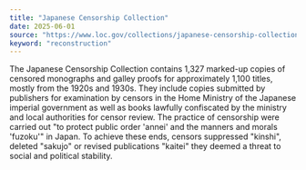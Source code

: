 ```yaml
---
title: "Japanese Censorship Collection"
date: 2025-06-01
source: "https://www.loc.gov/collections/japanese-censorship-collection/about-this-collection/"
keyword: "reconstruction"
---
```


The Japanese Censorship Collection contains 1,327 marked-up copies of censored monographs and galley proofs for approximately 1,100 titles, mostly from the 1920s and 1930s. They include copies submitted by publishers for examination by censors in the Home Ministry of the Japanese imperial government as well as books lawfully confiscated by the ministry and local authorities for censor review. The practice of censorship were carried out "to protect public order 'annei' and the manners and morals 'fuzoku'" in Japan. To achieve these ends, censors suppressed "kinshi", deleted "sakujo" or revised publications "kaitei" they deemed a threat to social and political stability.